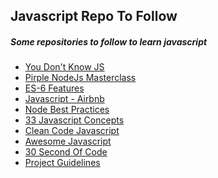 ## Javascript Repo To Follow
##### Some repositories to follow to learn javascript


* <a href="https://github.com/getify/You-Dont-Know-JS">You Don't Know JS</a>
* <a href="https://github.com/pirple/The-NodeJS-Master-Class">Pirple NodeJs Masterclass</a>
* <a href="https://github.com/lukehoban/es6features">ES-6 Features</a>
* <a href="https://github.com/airbnb/javascript">Javascript - Airbnb</a>
* <a href="https://github.com/goldbergyoni/nodebestpractices">Node Best Practices</a>
* <a href="https://github.com/leonardomso/33-js-concepts">33 Javascript Concepts</a>
* <a href="https://github.com/ryanmcdermott/clean-code-javascript">Clean Code Javascript</a>
* <a href="https://github.com/sorrycc/awesome-javascript">Awesome Javascript</a>
* <a href="https://github.com/30-seconds/30-seconds-of-code">30 Second Of Code</a>
* <a href="https://github.com/elsewhencode/project-guidelines">Project Guidelines</a>
